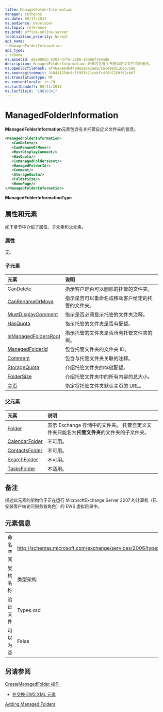 ```yaml
---
title: ManagedFolderInformation
manager: sethgros
ms.date: 09/17/2015
ms.audience: Developer
ms.topic: reference
ms.prod: office-online-server
localization_priority: Normal
api_name:
- ManagedFolderInformation
api_type:
- schema
ms.assetid: dea980eb-8303-47fe-a380-20a8efc9ead6
description: ManagedFolderInformation 元素包含有关托管自定义文件夹的信息。
ms.openlocfilehash: ef46e2e0db440de2a8acae8316ce98d11bd6710e
ms.sourcegitcommit: 34041125dc8c5f993b21cebfc4f8b72f0fd2cb6f
ms.translationtype: MT
ms.contentlocale: zh-CN
ms.lasthandoff: 06/11/2018
ms.locfileid: "19826341"
---
```

# <a name="managedfolderinformation"></a>ManagedFolderInformation

**ManagedFolderInformation**元素包含有关托管自定义文件夹的信息。 
  
```xml
<ManagedFolderInformation>
   <CanDelete/>
   <CanRenameOrMove/>
   <MustDisplayComment/>
   <HasQuota/>
   <IsManagedFoldersRoot/>
   <ManagedFolderId/>
   <Comment/>
   <StorageQuota/>
   <FolderSize/>
   <HomePage/>
</ManagedFolderInformation>
```

 **ManagedFolderInformationType**
## <a name="attributes-and-elements"></a>属性和元素

如下章节中介绍了属性、子元素和父元素。
  
### <a name="attributes"></a>属性

无。
  
### <a name="child-elements"></a>子元素

|**元素**|**说明**|
|:-----|:-----|
|[CanDelete](candelete.md) <br/> |指示客户是否可以删除的托管的文件夹。  <br/> |
|[CanRenameOrMove](canrenameormove.md) <br/> |指示是否可以重命名或移动客户给定的托管的文件夹。  <br/> |
|[MustDisplayComment](mustdisplaycomment.md) <br/> |指示是否必须显示托管的文件夹注释。  <br/> |
|[HasQuota](hasquota.md) <br/> |指示托管的文件夹是否有配额。  <br/> |
|[IsManagedFoldersRoot](ismanagedfoldersroot.md) <br/> |指示托管的文件夹是否所有托管文件夹的根。  <br/> |
|[ManagedFolderId](managedfolderid.md) <br/> |包含托管文件夹的文件夹 ID。  <br/> |
|[Comment](comment.md) <br/> |包含与托管文件夹关联的注释。  <br/> |
|[StorageQuota](storagequota.md) <br/> |介绍托管文件夹的存储配额。  <br/> |
|[FolderSize](foldersize.md) <br/> |介绍托管文件夹中的所有内容的总大小。  <br/> |
|[主页](homepage.md) <br/> |指定将托管文件夹默认主页的 URL。  <br/> |
   
### <a name="parent-elements"></a>父元素

|**元素**|**说明**|
|:-----|:-----|
|[Folder](folder.md) <br/> |表示 Exchange 存储中的文件夹。 托管自定义文件夹只能名为**托管文件夹**的文件夹的子文件夹。  <br/> |
|[CalendarFolder](calendarfolder.md) <br/> |不可用。  <br/> |
|[ContactsFolder](contactsfolder.md) <br/> |不可用。  <br/> |
|[SearchFolder](searchfolder.md) <br/> |不可用。  <br/> |
|[TasksFolder](tasksfolder.md) <br/> |不适用。  <br/> |
   
## <a name="remarks"></a>备注

描述此元素的架构位于正在运行 MicrosoftExchange Server 2007 的计算机（已安装客户端访问服务器角色）的 EWS 虚拟目录中。
  
## <a name="element-information"></a>元素信息

|||
|:-----|:-----|
|命名空间  <br/> |http://schemas.microsoft.com/exchange/services/2006/types  <br/> |
|架构名称  <br/> |类型架构  <br/> |
|验证文件  <br/> |Types.xsd  <br/> |
|可以为空  <br/> |False  <br/> |
   
## <a name="see-also"></a>另请参阅



[CreateManagedFolder 操作](createmanagedfolder-operation.md)


- [在交换 EWS XML 元素](ews-xml-elements-in-exchange.md)


[Adding Managed Folders](http://msdn.microsoft.com/library/846658c6-7043-40fb-8439-19f97c2a967f%28Office.15%29.aspx)

